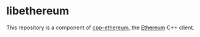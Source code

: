 # libethereum

This repository is a component of [cpp-ethereum](http://www.ethdocs.org/en/latest/ethereum-clients/cpp-ethereum/), the [Ethereum](http://ethereum.org) C++ client.
